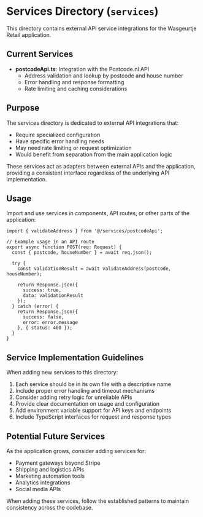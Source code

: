 # Services Directory (`services`)

This directory contains external API service integrations for the Wasgeurtje Retail application.

## Current Services

- **postcodeApi.ts**: Integration with the Postcode.nl API
  - Address validation and lookup by postcode and house number
  - Error handling and response formatting
  - Rate limiting and caching considerations

## Purpose

The services directory is dedicated to external API integrations that:
- Require specialized configuration
- Have specific error handling needs
- May need rate limiting or request optimization
- Would benefit from separation from the main application logic

These services act as adapters between external APIs and the application, providing a consistent interface regardless of the underlying API implementation.

## Usage

Import and use services in components, API routes, or other parts of the application:

```tsx
import { validateAddress } from '@/services/postcodeApi';

// Example usage in an API route
export async function POST(req: Request) {
  const { postcode, houseNumber } = await req.json();
  
  try {
    const validationResult = await validateAddress(postcode, houseNumber);
    
    return Response.json({ 
      success: true, 
      data: validationResult 
    });
  } catch (error) {
    return Response.json({ 
      success: false, 
      error: error.message 
    }, { status: 400 });
  }
}
```

## Service Implementation Guidelines

When adding new services to this directory:

1. Each service should be in its own file with a descriptive name
2. Include proper error handling and timeout mechanisms
3. Consider adding retry logic for unreliable APIs
4. Provide clear documentation on usage and configuration
5. Add environment variable support for API keys and endpoints
6. Include TypeScript interfaces for request and response types

## Potential Future Services

As the application grows, consider adding services for:

- Payment gateways beyond Stripe
- Shipping and logistics APIs
- Marketing automation tools
- Analytics integrations
- Social media APIs

When adding these services, follow the established patterns to maintain consistency across the codebase. 